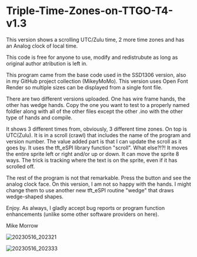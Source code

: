 # Triple-Time-Zones-on-TTGO-T4-v1.3
This version shows a scrolling UTC/Zulu time, 2 more time zones and has an Analog clock of local time.

This code is free for anyone to use, modify and redistrubute as long as original author atribution is left in.

This program came from the base code used in the SSD1306 version, also in my GitHub project collection (MikeyMoMo).  This version uses Open Font Render so multiple sizes can be displayed from a single font file.  

There are two different versions uploaded.  One has wire frame hands, the other has wedge hands.  Copy the one you want to test to a properly named foldler along with all of the other files except the other .ino with the other type of hands and compile.

It shows 3 different times from, obviously, 3 different time zones.  On top is UTC(Zulu).  It is in a scroll (crawl) that includes the name of the program and version number.  The value added part is that I can update the scroll as it goes by.  It uses the tft_eSPI library function "scroll".  What else?!?!  It moves the entire sprite left or right and/or up or down.  It can move the sprite 8 ways.  The trick is tracking where the text is on the sprite, even if it has scrolled off.

The rest of the program is not that remarkable.  Press the button and see the analog clock face.  On this version, I am not so happy with the hands.  I might change them to use another new tft_eSPI routine "wedge" that draws wedge-shaped shapes.

Enjoy.  As always, I gladly accept bug reports or program function enhancements (unlike some other software providers on here).

Mike Morrow

![20230516_202321](https://github.com/MikeyMoMo/Triple-Time-Zones-on-TTGO-T4-v1.3/assets/15792417/409fce5d-b7ee-4d6a-811c-a9e0ac65b3ad)

![20230516_202333](https://github.com/MikeyMoMo/Triple-Time-Zones-on-TTGO-T4-v1.3/assets/15792417/a534056b-cd94-4a4d-9136-94f67c945639)
